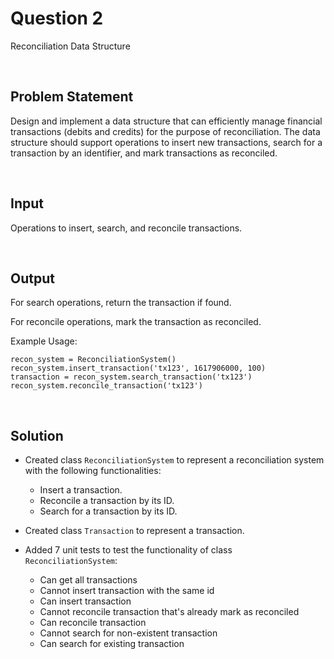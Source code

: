 # Question 2

Reconciliation Data Structure

<br />

## Problem Statement

Design and implement a data structure that can efficiently manage financial transactions (debits and credits) for the purpose of reconciliation. The data structure should support operations to insert new transactions, search for a transaction by an identifier, and mark transactions as reconciled.

<br />

## Input

Operations to insert, search, and reconcile transactions.

<br />

## Output

For search operations, return the transaction if found.

For reconcile operations, mark the transaction as reconciled.

Example Usage:

```
recon_system = ReconciliationSystem()
recon_system.insert_transaction('tx123', 1617906000, 100)
transaction = recon_system.search_transaction('tx123')
recon_system.reconcile_transaction('tx123')
```

<br />

## Solution

- Created class `ReconciliationSystem` to represent a reconciliation system with the following functionalities:

    - Insert a transaction.
    - Reconcile a transaction by its ID.
    - Search for a transaction by its ID.

- Created class `Transaction` to represent a transaction.

- Added 7 unit tests to test the functionality of class `ReconciliationSystem`:

    - Can get all transactions
    - Cannot insert transaction with the same id
    - Can insert transaction
    - Cannot reconcile transaction that's already mark as reconciled
    - Can reconcile transaction
    - Cannot search for non-existent transaction
    - Can search for existing transaction
